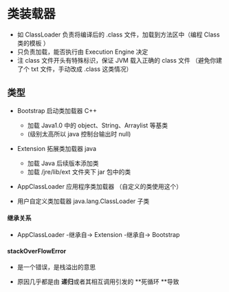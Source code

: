# 类装载器

- 如 ClassLoader 负责将编译后的 .class 文件，加载到方法区中（编程 Class 类的模板 ）
- 只负责加载，能否执行由 Execution Engine 决定
- 注 class 文件开头有特殊标识，保证 JVM 载入正确的 class 文件 （避免你建了个 txt 文件，手动改成 .class 这类情况）



## 类型

- Bootstrap 启动类加载器 C++
  - 加载 Java1.0 中的 object、String、Arraylist 等基类
  - (级别太高所以 java 控制台输出时 null)
- Extension 拓展类加载器 java
  - 加载 Java 后续版本添加类 
  - 加载 /jre/lib/ext 文件夹下 jar 包中的类
- AppClassLoader 应用程序类加载器 （自定义的类使用这个）

- 用户自定义类加载器 java.lang.ClassLoader 子类 



#### 继承关系

- AppClassLoader -继承自-> Extension  -继承自-> Bootstrap 

#### 

#### stackOverFlowError

- 是一个错误，是栈溢出的意思

- 原因几乎都是由 **递归**或者其相互调用引发的 **死循环 **导致